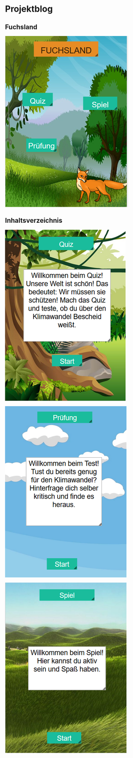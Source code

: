 # Projektblog

## Fuchsland


![bsp fuchsland3](Bilder.exe/fuchsland3.PNG)

## Inhaltsverzeichnis


![bsp quiz1](Bilder.exe/quiz1.PNG)


![bsp test1](Bilder.exe/test1.PNG)


![bsp spiel1](Bilder.exe/spiel1.PNG)
